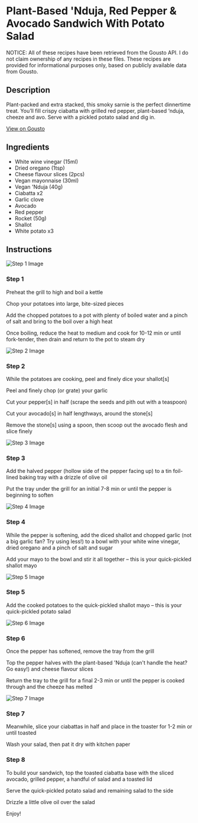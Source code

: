 # Plant-Based 'Nduja, Red Pepper & Avocado Sandwich With Potato Salad

NOTICE: All of these recipes have been retrieved from the Gousto API. I do not claim ownership of any recipes in these files. These recipes are provided for informational purposes only, based on publicly available data from Gousto.

## Description

Plant-packed and extra stacked, this smoky sarnie is the perfect dinnertime treat. You’ll fill crispy ciabatta with grilled red pepper, plant-based ‘nduja, cheeze and avo. Serve with a pickled potato salad and dig in.


[View on Gousto](https://www.gousto.co.uk/recipes/cookbook/plant-based-nduja-red-pepper-avocado-sandwich-with-potato-salad)

## Ingredients

- White wine vinegar (15ml)
- Dried oregano (1tsp)
- Cheese flavour slices (2pcs)
- Vegan mayonnaise (30ml)
- Vegan 'Nduja (40g)
- Ciabatta x2
- Garlic clove
- Avocado
- Red pepper
- Rocket (50g)
- Shallot
- White potato x3

## Instructions

![Step 1 Image](https://production-media.gousto.co.uk/cms/recipe-step-image/Step-1-copy-7-1685710185381-x200.jpg)

### Step 1

Preheat the grill to high and boil a kettle

Chop your potatoes into large, bite-sized pieces

Add the chopped potatoes to a pot with plenty of boiled water and a pinch of salt and bring to the boil over a high heat

Once boiling, reduce the heat to medium and cook for 10-12 min or until fork-tender, then drain and return to the pot to steam dry

![Step 2 Image](https://production-media.gousto.co.uk/cms/recipe-step-image/Step-2-copy-6-1685710188781-x200.jpg)

### Step 2

While the potatoes are cooking, peel and finely dice your shallot[s]

Peel and finely chop (or grate) your garlic

Cut your pepper[s]<span class="text-danger"> </span>in half (scrape the seeds and pith out with a teaspoon)

Cut your avocado[s] in half lengthways, around the stone[s]

Remove the stone[s] using a spoon, then scoop out the avocado flesh and slice finely

![Step 3 Image](https://production-media.gousto.co.uk/cms/recipe-step-image/Step-3-copy-6-1685710192680-x200.jpg)

### Step 3

Add the halved pepper (hollow side of the pepper facing up) to a tin foil-lined baking tray with a drizzle of olive oil

Put the tray under the grill for an initial 7-8 min or until the pepper is beginning to soften

![Step 4 Image](https://production-media.gousto.co.uk/cms/recipe-step-image/Step-4-copy-7-1685710196391-x200.jpg)

### Step 4

While the pepper is softening, add the diced shallot and chopped garlic (not a big garlic fan? Try using less!) to a bowl with your white wine vinegar, dried oregano and a pinch of salt and sugar

Add your mayo to the bowl and stir it all together – this is your quick-pickled shallot mayo

![Step 5 Image](https://production-media.gousto.co.uk/cms/recipe-step-image/Step-5-1-1685710200004-x200.jpg)

### Step 5

Add the cooked potatoes to the quick-pickled shallot mayo – this is your quick-pickled potato salad

![Step 6 Image](https://production-media.gousto.co.uk/cms/recipe-step-image/Step-6-copy-6-1685710203907-x200.jpg)

### Step 6

Once the pepper has softened, remove the tray from the grill

Top the pepper halves with the plant-based 'Nduja (can't handle the heat? Go easy!) and cheese flavour slices

Return the tray to the grill for a final 2-3 min or until the pepper is cooked through and the cheeze has melted

![Step 7 Image](https://production-media.gousto.co.uk/cms/recipe-step-image/Step-7-copy-7-1685710206879-x200.jpg)

### Step 7

Meanwhile, slice your ciabattas in half and place in the toaster for 1-2 min or until toasted

Wash your salad, then pat it dry with kitchen paper

### Step 8

To build your sandwich, top the toasted ciabatta base with the sliced avocado, grilled pepper, a handful of salad and a toasted lid

Serve the quick-pickled potato salad and remaining salad to the side

Drizzle a little olive oil over the salad

Enjoy!

